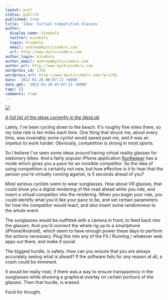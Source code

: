 ```yaml
---
layout: post
status: publish
published: true
title: 'Idea: Virtual Competition Glasses'
author:
  display_name: kinabalu
  twitter: kinabalu
  login: kinabalu
  email: andrew@mysticcoders.com
  url: http://www.mysticcoders.com
author_login: kinabalu
author_email: andrew@mysticcoders.com
author_url: http://www.mysticcoders.com
wordpress_id: 1782
wordpress_url: http://www.mysticcoders.com/?p=1782
date: '2012-01-26 00:07:11 +0000'
date_gmt: '2012-01-26 07:07:11 +0000'
tags: []
comments: true
---
```

<img src="http://farm1.staticflickr.com/146/388116980_c7285712a8.jpg" border="0" />

<a href="http://www.mysticcoders.com/idea-lab/"><em>A full list of the ideas currently in the IdeaLab</em></a>

Lately, I've been cycling down to the beach.  It's roughly five miles there, so my total ride is ten miles each time.  One thing that struck me, about every time, was invariably some cyclist would speed past me, and it was an impetus to work harder.  Obviously, competition is strong in most sports.  

So I believe I've seen some ideas around having virtual reality glasses for stationery bikes.  And a fairly popular iPhone application <a href="http://runkeeper.com/running-app">RunKeeper</a> has a mode which gives you a pace for an invisible competitor.  So the idea of using competition is certainly not new, but how effective is it to hear that the person you're virtually running against, is 5 seconds ahead of you?

Most serious cyclists seem to wear sunglasses.  How about VR glasses, that could show you a digital rendering of the road ahead while you ride, and insert a virtual competitor into the rendering.  When you begin your ride, you could identify what you'd like your pace to be, and set certain parameters for how the competitor would react, and also insert some randomness to the whole event.

The sunglasses would be outfitted with a camera in front, to feed back into the glasses.  And you'd connect the whole rig up to a smartphone (iPhone/Android), which seem to have enough power these days to perform the actions necessary.  Plug this into any of the Fit / Running / whatever web apps out there, and make it social.

The biggest hurdle, is safety.  How can you ensure that you are always accurately seeing what is ahead?  If the software fails for any reason at all, a crash could be imminent.

It would be really neat, if there was a way to ensure transparency in the sunglasses while showing a graphical overlay on certain portions of the glasses.  Then that hurdle, is erased.

Food for thought.

